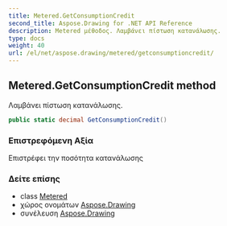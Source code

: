 ```yaml
---
title: Metered.GetConsumptionCredit
second_title: Aspose.Drawing for .NET API Reference
description: Metered μέθοδος. Λαμβάνει πίστωση κατανάλωσης.
type: docs
weight: 40
url: /el/net/aspose.drawing/metered/getconsumptioncredit/
---
```

## Metered.GetConsumptionCredit method

Λαμβάνει πίστωση κατανάλωσης.

```csharp
public static decimal GetConsumptionCredit()
```

### Επιστρεφόμενη Αξία

Επιστρέφει την ποσότητα κατανάλωσης

### Δείτε επίσης

* class [Metered](../)
* χώρος ονομάτων [Aspose.Drawing](../../metered/)
* συνέλευση [Aspose.Drawing](../../../)


